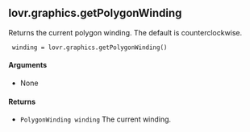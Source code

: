 <!--
category: reference
-->

lovr.graphics.getPolygonWinding
---

Returns the current polygon winding.  The default is counterclockwise.

     winding = lovr.graphics.getPolygonWinding()

#### Arguments

- None

#### Returns

- `PolygonWinding winding` The current winding.
